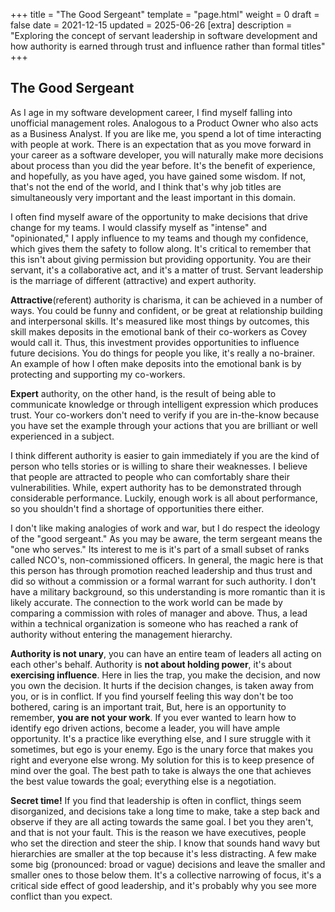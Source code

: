 +++
title = "The Good Sergeant"
template = "page.html"
weight = 0
draft = false
date = 2021-12-15
updated = 2025-06-26
[extra]
description = "Exploring the concept of servant leadership in software development and how authority is earned through trust and influence rather than formal titles"
+++

## The Good Sergeant

As I age in my software development career, I find myself falling into unofficial management roles. Analogous to a Product Owner who also acts as a Business Analyst. If you are like me, you spend a lot of time interacting with people at work. There is an expectation that as you move forward in your career as a software developer, you will naturally make more decisions about process than you did the year before. It's the benefit of experience, and hopefully, as you have aged, you have gained some wisdom. If not, that's not the end of the world, and I think that's why job titles are simultaneously very important and the least important in this domain.

I often find myself aware of the opportunity to make decisions that drive change for my teams. I would classify myself as "intense" and "opinionated," I apply influence to my teams and though my confidence, which gives them the safety to follow along. It's critical to remember that this isn't about giving permission but providing opportunity. You are their servant, it's a collaborative act, and it's a matter of trust. Servant leadership is the marriage of different (attractive) and expert authority.

__Attractive__(referent) authority is charisma, it can be achieved in a number of ways. You could be funny and confident, or be great at relationship building and interpersonal skills. It's measured like most things by outcomes, this skill makes deposits in the emotional bank of their co-workers as Covey would call it. Thus, this investment provides opportunities to influence future decisions. You do things for people you like, it's really a no-brainer. An example of how I often make deposits into the emotional bank is by protecting and supporting my co-workers.

__Expert__ authority, on the other hand, is the result of being able to communicate knowledge or through intelligent expression which produces trust. Your co-workers don't need to verify if you are in-the-know because you have set the example through your actions that you are brilliant or well experienced in a subject.

I think different authority is easier to gain immediately if you are the kind of person who tells stories or is willing to share their weaknesses. I believe that people are attracted to people who can comfortably share their vulnerabilities. While, expert authority has to be demonstrated through considerable performance. Luckily, enough work is all about performance, so you shouldn't find a shortage of opportunities there either.

I don't like making analogies of work and war, but I do respect the ideology of the "good sergeant." As you may be aware, the term sergeant means the "one who serves." Its interest to me is it's part of a small subset of ranks called NCO's, non-commissioned officers. In general, the magic here is that this person has through promotion reached leadership and thus trust and did so without a commission or a formal warrant for such authority. I don't have a military background, so this understanding is more romantic than it is likely accurate. The connection to the work world can be made by comparing a commission with roles of manager and above. Thus, a lead within a technical organization is someone who has reached a rank of authority without entering the management hierarchy.

__Authority is not unary__, you can have an entire team of leaders all acting on each other's behalf. Authority is __not about holding power__, it's about __exercising influence__. Here in lies the trap, you make the decision, and now you own the decision. It hurts if the decision changes, is taken away from you, or is in conflict. If you find yourself feeling this way don't be too bothered, caring is an important trait, But, here is an opportunity to remember, __you are not your work__. If you ever wanted to learn how to identify ego driven actions, become a leader, you will have ample opportunity. It's a practice like everything else, and I sure struggle with it sometimes, but ego is your enemy. Ego is the unary force that makes you right and everyone else wrong. My solution for this is to keep presence of mind over the goal. The best path to take is always the one that achieves the best value towards the goal; everything else is a negotiation.

__Secret time!__ If you find that leadership is often in conflict, things seem disorganized, and decisions take a long time to make, take a step back and observe if they are all acting towards the same goal. I bet you they aren't, and that is not your fault. This is the reason we have executives, people who set the direction and steer the ship. I know that sounds hand wavy but hierarchies are smaller at the top because it's less distracting. A few make some big (pronounced: broad or vague) decisions and leave the smaller and smaller ones to those below them. It's a collective narrowing of focus, it's a critical side effect of good leadership, and it's probably why you see more conflict than you expect.
